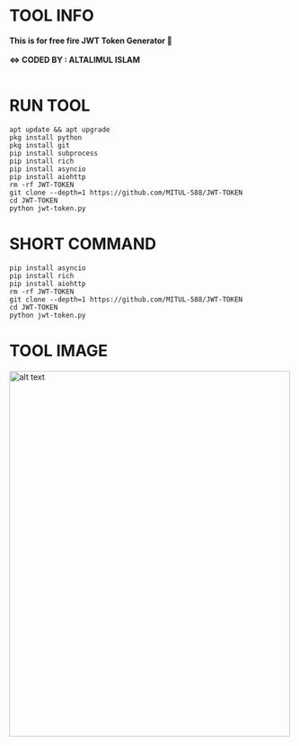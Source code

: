 # TOOL INFO 
<b>This is for free fire JWT Token Generator 🤖</b> <br></br>
<b><=> CODED BY : ALTALIMUL ISLAM</b> <br></br>

# RUN TOOL 
```
apt update && apt upgrade
pkg install python
pkg install git
pip install subprocess
pip install rich
pip install asyncio
pip install aiohttp
rm -rf JWT-TOKEN
git clone --depth=1 https://github.com/MITUL-588/JWT-TOKEN
cd JWT-TOKEN
python jwt-token.py
```

# SHORT COMMAND
```
pip install asyncio
pip install rich
pip install aiohttp
rm -rf JWT-TOKEN
git clone --depth=1 https://github.com/MITUL-588/JWT-TOKEN
cd JWT-TOKEN
python jwt-token.py
```

# TOOL IMAGE 
<img src="https://raw.githubusercontent.com/MITUL-588/SEX-TEST/refs/heads/main/20250820_134526.jpg" alt="alt text" width="500" height="650"></a>
